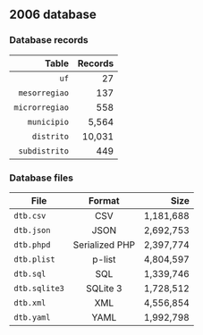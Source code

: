 ## 2006 database

### Database records

|          Table | Records |
| --------------:| -------:|
|           `uf` |      27 |
|  `mesorregiao` |     137 |
| `microrregiao` |     558 |
|    `municipio` |   5,564 |
|     `distrito` |  10,031 |
|  `subdistrito` |     449 |

### Database files

| File          | Format         |      Size |
| ------------- |:--------------:| ---------:|
| `dtb.csv`     | CSV            | 1,181,688 |
| `dtb.json`    | JSON           | 2,692,753 |
| `dtb.phpd`    | Serialized PHP | 2,397,774 |
| `dtb.plist`   | p-list         | 4,804,597 |
| `dtb.sql`     | SQL            | 1,339,746 |
| `dtb.sqlite3` | SQLite 3       | 1,728,512 |
| `dtb.xml`     | XML            | 4,556,854 |
| `dtb.yaml`    | YAML           | 1,992,798 |
